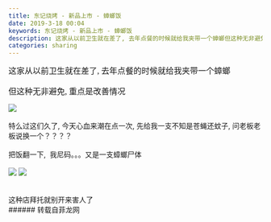 ```yaml
---
title: 东记烧烤 - 新品上市 - 蟑螂饭
date: 2019-3-18 00:04
keywords: 东记烧烤 - 新品上市 - 蟑螂饭
description: 这家从以前卫生就在差了, 去年点餐的时候就给我夹带一个蟑螂但这种无非避免, 重点是改善情况特么过这们久了, 今天心血来潮在点一次, 先给我一支不知是苍蝇还蚊子, 问老板老板说换一个？？？？把饭翻一下,  我尼码。。。又是一支蟑螂尸体这种店拜
categories: sharing
---
```

<td class="t_f" id="postmessage_3245100">

<font face="微软雅黑"><font size="3">这家从以前卫生就在差了, 去年点餐的时候就给我夹带一个蟑螂</font></font><font face="微软雅黑"><font size="3"><br/>
</font></font><br/>
<font face="微软雅黑"><font size="3">但这种无非避免, 重点是改善情况</font></font><br/>

<img aid="1115637" data-cf-modified-78c293faeb347dbbd80f4be9-="" file="data/attachment/forum/201903/17/235749wgcw1l1w3vw2ge7e.jpg.thumb.jpg" id="aimg_1115637" inpost="1" onclick="" onmouseover="" src="http://www.flw.ph/data/attachment/forum/201903/17/235749wgcw1l1w3vw2ge7e.jpg" style="cursor:pointer" zoomfile="data/attachment/forum/201903/17/235749wgcw1l1w3vw2ge7e.jpg"/>


<br/>
<br/>
特么过这们久了, 今天心血来潮在点一次, 先给我一支不知是苍蝇还蚊子, 问老板老板说换一个？？？？<br/>
<br/>
把饭翻一下,  我尼码。。。又是一支蟑螂尸体<br/>
<br/>

<img aid="1115636" data-cf-modified-78c293faeb347dbbd80f4be9-="" file="data/attachment/forum/201903/17/235748ft3k1om6aio8w81b.jpg.thumb.jpg" id="aimg_1115636" inpost="1" onclick="" onmouseover="" src="http://www.flw.ph/data/attachment/forum/201903/17/235748ft3k1om6aio8w81b.jpg" style="cursor:pointer" zoomfile="data/attachment/forum/201903/17/235748ft3k1om6aio8w81b.jpg"/>



<img aid="1115635" data-cf-modified-78c293faeb347dbbd80f4be9-="" file="data/attachment/forum/201903/17/235747w2c3d4to4coooiet.jpg.thumb.jpg" id="aimg_1115635" inpost="1" onclick="" onmouseover="" src="http://www.flw.ph/data/attachment/forum/201903/17/235747w2c3d4to4coooiet.jpg" style="cursor:pointer" zoomfile="data/attachment/forum/201903/17/235747w2c3d4to4coooiet.jpg"/>


<br/>
<br/>
<br/>
这种店拜托就别开来害人了<br/>
</td>
###### 转载自菲龙网